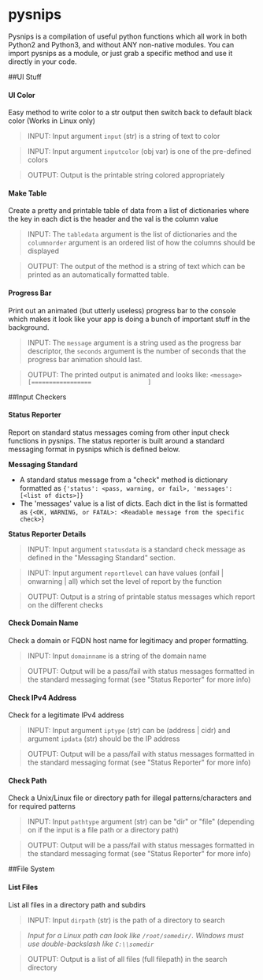 # pysnips

Pysnips is a compilation of useful python functions which all work in both Python2 and Python3, and without ANY non-native modules. You can import pysnips as a module, or just grab a specific method and use it directly in your code.




##UI Stuff

#### UI Color
Easy method to write color to a str output then switch back to default black color (Works in Linux only)
>INPUT: Input argument `input` (str) is a string of text to color

>INPUT: Input argument `inputcolor` (obj var) is one of the pre-defined colors

>OUTPUT: Output is the printable string colored appropriately


#### Make Table
Create a pretty and printable table of data from a list of dictionaries where the key in each dict is the header and the val is the column value

>INPUT: The `tabledata` argument is the list of dictionaries and the `columnorder` argument is an ordered list of how the columns should be displayed

>OUTPUT: The output of the method is a string of text which can be printed as an automatically formatted table.


#### Progress Bar
Print out an animated (but utterly useless) progress bar to the console which makes it look like your app is doing a bunch of important stuff in the background.

>INPUT: The `message` argument is a string used as the progress bar descriptor, the `seconds` argument is the number of seconds that the progress bar animation should last.

>OUTPUT: The printed output is animated and looks like: `<message>    [=================                ]`




##Input Checkers

#### Status Reporter
Report on standard status messages coming from other input check functions in pysnips. The status reporter is built around a standard messaging format in pysnips which is defined below.

**Messaging Standard**
* A standard status message from a "check" method is dictionary formatted as `{'status': <pass, warning, or fail>, 'messages': [<list of dicts>]}`
* The 'messages' value is a list of dicts. Each dict in the list is formatted as `{<OK, WARNING, or FATAL>: <Readable message from the specific check>}`

**Status Reporter Details**

>INPUT: Input argument `statusdata` is a standard check message as defined in the "Messaging Standard" section.

>INPUT: Input argument `reportlevel` can have values (onfail | onwarning | all) which set the level of report by the function

>OUTPUT: Output is a string of printable status messages which report on the different checks


#### Check Domain Name
Check a domain or FQDN host name for legitimacy and proper formatting.
>INPUT: Input `domainname` is a string of the domain name

>OUTPUT: Output will be a pass/fail with status messages formatted in the standard messaging format (see "Status Reporter" for more info)


#### Check IPv4 Address
Check for a legitimate IPv4 address
>INPUT: Input argument `iptype` (str) can be (address | cidr) and argument `ipdata` (str) should be the IP address

>OUTPUT: Output will be a pass/fail with status messages formatted in the standard messaging format (see "Status Reporter" for more info)


#### Check Path
Check a Unix/Linux file or directory path for illegal patterns/characters and for required patterns
>INPUT: Input `pathtype` argument (str) can be "dir" or "file" (depending on if the input is a file path or a directory path)

>OUTPUT: Output will be a pass/fail with status messages formatted in the standard messaging format (see "Status Reporter" for more info)




##File System

#### List Files
List all files in a directory path and subdirs
>INPUT: Input `dirpath` (str) is the path of a directory to search

>*Input for a Linux path can look like `/root/somedir/`. Windows must use double-backslash like `C:\\somedir`*

>OUTPUT: Output is a list of all files (full filepath) in the search directory